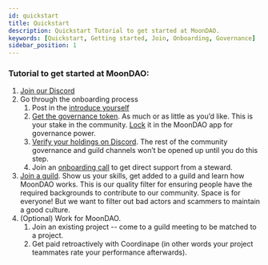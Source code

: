 ```yaml
---
id: quickstart
title: Quickstart
description: Quickstart Tutorial to get started at MoonDAO.
keywords: [Quickstart, Getting started, Join, Onboarding, Governance]
sidebar_position: 1
---
```



### Tutorial to get started at MoonDAO:
1. [Join our Discord](http://discord.gg/moondao)
2. Go through the onboarding process
   1. Post in the [introduce yourself](https://discord.com/channels/914720248140279868/917524355242663977)
   2. [Get the governance token](https://app.uniswap.org/#/swap?inputCurrency=ETH&outputCurrency=0x20d4DB1946859E2Adb0e5ACC2eac58047aD41395&chain=mainnet). As much or as little as you’d like. This is your stake in the community. [Lock](https://app.moondao.com/lock) it in the MoonDAO app for governance power.
   3. [Verify your holdings on Discord](https://discord.com/channels/914720248140279868/945284940721975356). The rest of the community governance and guild channels won’t be opened up until you do this step.
   4. Join an [onboarding call](https://discord.com/channels/914720248140279868/1100164221729243338/1108845367627366480) to get direct support from a steward.
3. [Join a guild](https://discord.com/channels/914720248140279868/1108226019359477860/1108811090747461803). Show us your skills, get added to a guild and learn how MoonDAO works. This is our quality filter for ensuring people have the required backgrounds to contribute to our community. Space is for everyone! But we want to filter out bad actors and scammers to maintain a good culture.
4. (Optional) Work for MoonDAO.
   1. Join an existing project -- come to a guild meeting to be matched to a project.
   2. Get paid retroactively with Coordinape (in other words your project teammates rate your performance afterwards).





